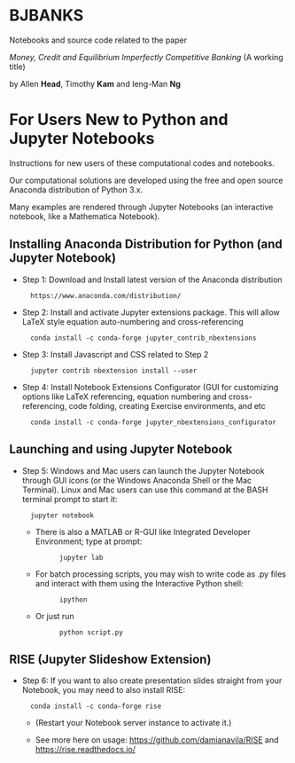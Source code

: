 # BJBANKS

Notebooks and source code related to the paper

*Money, Credit and Equilibrium Imperfectly Competitive Banking* (A working title)

by Allen **Head**, Timothy **Kam** and Ieng-Man **Ng**

# For Users New to Python and Jupyter Notebooks

Instructions for new users of these computational codes and notebooks. 

Our computational solutions are developed using the free and open source Anaconda distribution of Python 3.x. 

Many examples are rendered through Jupyter Notebooks (an interactive notebook, like a Mathematica Notebook).


## Installing Anaconda Distribution for Python (and Jupyter Notebook)

* Step 1: Download and Install latest version of the Anaconda distribution 

        https://www.anaconda.com/distribution/

* Step 2: Install and activate Jupyter extensions package. This will allow LaTeX style equation auto-numbering and cross-referencing

        conda install -c conda-forge jupyter_contrib_nbextensions

* Step 3: Install Javascript and CSS related to Step 2

        jupyter contrib nbextension install --user

* Step 4: Install Notebook Extensions Configurator (GUI for customizing options like LaTeX referencing, equation numbering and cross-referencing, code folding, creating Exercise environments, and etc

        conda install -c conda-forge jupyter_nbextensions_configurator

## Launching and using Jupyter Notebook

* Step 5: Windows and Mac users can launch the Jupyter Notebook through GUI icons (or the Windows Anaconda Shell or the Mac Terminal). Linux and Mac users can use this command at the BASH terminal prompt to start it:

        jupyter notebook

    * There is also a MATLAB or R-GUI like Integrated Developer Environment; type at prompt:

                jupyter lab

    * For batch processing scripts, you may wish to write code as .py files and interact with them using the Interactive Python shell:

                ipython

    * Or just run 

                python script.py

## RISE (Jupyter Slideshow Extension)

* Step 6: If you want to also create presentation slides straight from your Notebook, you may need to also install RISE:

        conda install -c conda-forge rise

    * (Restart your Notebook server instance to activate it.) 
    
    * See more here on usage: https://github.com/damianavila/RISE and https://rise.readthedocs.io/


